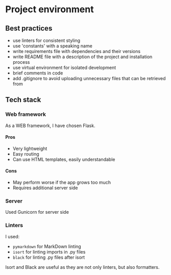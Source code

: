 # Project environment

## Best practices

- use linters for consistent styling
- use 'constants' with a speaking name
- write requirements file with dependencies and their versions
- write README file with a description of the project and installation process
- use virtual environment for isolated development
- brief comments in code
- add .gitignore to avoid uploading unnecessary files that can be retrieved from 

## Tech stack

### Web framework

As a WEB framework, I have chosen Flask.

#### Pros

- Very lightweight
- Easy routing
- Can use HTML templates, easily understandable

#### Cons

- May perform worse if the app grows too much
- Requires additional server side

### Server

Used Gunicorn for server side

### Linters

I used:

- `pymarkdown` for MarkDown linting
- `isort` for linting imports in .py files
- `black` for linting .py files after isort

Isort and Black are useful as they are not only linters, but also formatters.
